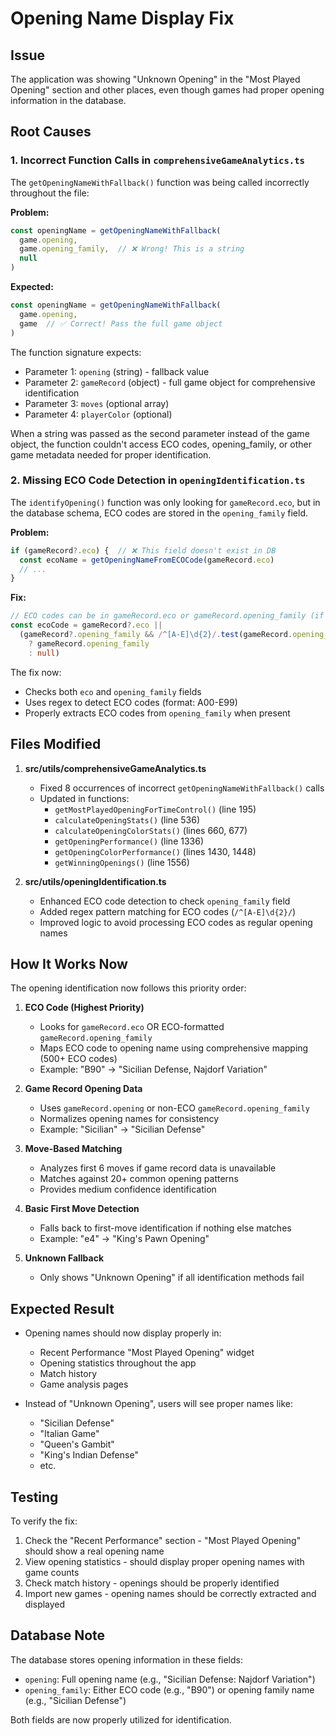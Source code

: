 # Opening Name Display Fix

## Issue
The application was showing "Unknown Opening" in the "Most Played Opening" section and other places, even though games had proper opening information in the database.

## Root Causes

### 1. Incorrect Function Calls in `comprehensiveGameAnalytics.ts`
The `getOpeningNameWithFallback()` function was being called incorrectly throughout the file:

**Problem:**
```typescript
const openingName = getOpeningNameWithFallback(
  game.opening,
  game.opening_family,  // ❌ Wrong! This is a string
  null
)
```

**Expected:**
```typescript
const openingName = getOpeningNameWithFallback(
  game.opening,
  game  // ✅ Correct! Pass the full game object
)
```

The function signature expects:
- Parameter 1: `opening` (string) - fallback value
- Parameter 2: `gameRecord` (object) - full game object for comprehensive identification
- Parameter 3: `moves` (optional array)
- Parameter 4: `playerColor` (optional)

When a string was passed as the second parameter instead of the game object, the function couldn't access ECO codes, opening_family, or other game metadata needed for proper identification.

### 2. Missing ECO Code Detection in `openingIdentification.ts`
The `identifyOpening()` function was only looking for `gameRecord.eco`, but in the database schema, ECO codes are stored in the `opening_family` field.

**Problem:**
```typescript
if (gameRecord?.eco) {  // ❌ This field doesn't exist in DB
  const ecoName = getOpeningNameFromECOCode(gameRecord.eco)
  // ...
}
```

**Fix:**
```typescript
// ECO codes can be in gameRecord.eco or gameRecord.opening_family (if it looks like an ECO code)
const ecoCode = gameRecord?.eco || 
  (gameRecord?.opening_family && /^[A-E]\d{2}/.test(gameRecord.opening_family) 
    ? gameRecord.opening_family 
    : null)
```

The fix now:
- Checks both `eco` and `opening_family` fields
- Uses regex to detect ECO codes (format: A00-E99)
- Properly extracts ECO codes from `opening_family` when present

## Files Modified

1. **src/utils/comprehensiveGameAnalytics.ts**
   - Fixed 8 occurrences of incorrect `getOpeningNameWithFallback()` calls
   - Updated in functions:
     - `getMostPlayedOpeningForTimeControl()` (line 195)
     - `calculateOpeningStats()` (line 536)
     - `calculateOpeningColorStats()` (lines 660, 677)
     - `getOpeningPerformance()` (line 1336)
     - `getOpeningColorPerformance()` (lines 1430, 1448)
     - `getWinningOpenings()` (line 1556)

2. **src/utils/openingIdentification.ts**
   - Enhanced ECO code detection to check `opening_family` field
   - Added regex pattern matching for ECO codes (`/^[A-E]\d{2}/`)
   - Improved logic to avoid processing ECO codes as regular opening names

## How It Works Now

The opening identification now follows this priority order:

1. **ECO Code (Highest Priority)**
   - Looks for `gameRecord.eco` OR ECO-formatted `gameRecord.opening_family`
   - Maps ECO code to opening name using comprehensive mapping (500+ ECO codes)
   - Example: "B90" → "Sicilian Defense, Najdorf Variation"

2. **Game Record Opening Data**
   - Uses `gameRecord.opening` or non-ECO `gameRecord.opening_family`
   - Normalizes opening names for consistency
   - Example: "Sicilian" → "Sicilian Defense"

3. **Move-Based Matching**
   - Analyzes first 6 moves if game record data is unavailable
   - Matches against 20+ common opening patterns
   - Provides medium confidence identification

4. **Basic First Move Detection**
   - Falls back to first-move identification if nothing else matches
   - Example: "e4" → "King's Pawn Opening"

5. **Unknown Fallback**
   - Only shows "Unknown Opening" if all identification methods fail

## Expected Result

- Opening names should now display properly in:
  - Recent Performance "Most Played Opening" widget
  - Opening statistics throughout the app
  - Match history
  - Game analysis pages
  
- Instead of "Unknown Opening", users will see proper names like:
  - "Sicilian Defense"
  - "Italian Game"
  - "Queen's Gambit"
  - "King's Indian Defense"
  - etc.

## Testing

To verify the fix:
1. Check the "Recent Performance" section - "Most Played Opening" should show a real opening name
2. View opening statistics - should display proper opening names with game counts
3. Check match history - openings should be properly identified
4. Import new games - opening names should be correctly extracted and displayed

## Database Note

The database stores opening information in these fields:
- `opening`: Full opening name (e.g., "Sicilian Defense: Najdorf Variation")
- `opening_family`: Either ECO code (e.g., "B90") or opening family name (e.g., "Sicilian Defense")

Both fields are now properly utilized for identification.

